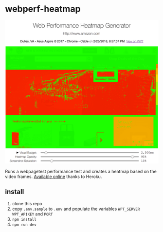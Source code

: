 # webperf-heatmap

![screenshot](screenshot.png)

Runs a webpagetest performance test and creates a heatmap based on the video frames.
[Available online](https://webperf-heatmap.herokuapp.com/) thanks to Heroku.

## install

1. clone this repo
2. copy `.env.sample` to `.env` and populate the variables `WPT_SERVER` `WPT_APIKEY` and `PORT`
3. `npm install`
4. `npm run dev`